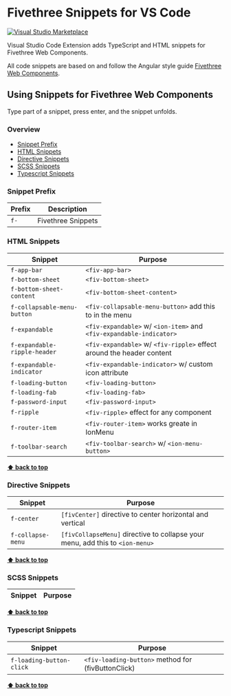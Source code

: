 # Fivethree Snippets for VS Code

[![Visual Studio Marketplace](https://vsmarketplacebadge.apphb.com/version-short/fivethree.vscode-fivethree-snippets.svg?style=flat-square)](https://marketplace.visualstudio.com/items?itemName=fivethree.vscode-fivethree-snippets)

Visual Studio Code Extension adds TypeScript and HTML snippets for Fivethree Web Components.

All code snippets are based on and follow the Angular style guide [Fivethree Web Components](https://github.com/fivethree-team/fivethree).

## Using Snippets for Fivethree Web Components

Type part of a snippet, press enter, and the snippet unfolds.

### Overview
* [Snippet Prefix](https://github.com/fivethree-team/vscode-fivethree-snippets#snippet-prefix)
* [HTML Snippets](https://github.com/fivethree-team/vscode-fivethree-snippets#html-snippets)
* [Directive Snippets](https://github.com/fivethree-team/vscode-fivethree-snippets#directive-snippets)
* [SCSS Snippets](https://github.com/fivethree-team/vscode-fivethree-snippets#scss-snippets)
* [Typescript Snippets](https://github.com/fivethree-team/vscode-fivethree-snippets#typescript-snippets)

### Snippet Prefix

| Prefix | Description |
| ------- | ----------|
| `f-` | Fivethree Snippets |

### HTML Snippets

| Snippet                      | Purpose                                                      |
| ---------------------------- | ------------------------------------------------------------ |
| `f-app-bar`                | `<fiv-app-bar>`                                                    |
| `f-bottom-sheet`                | `<fiv-bottom-sheet>`                                                    |
| `f-bottom-sheet-content`                | `<fiv-bottom-sheet-content>`                                                    |
| `f-collapsable-menu-button`                | `<fiv-collapsable-menu-button>` add this to <ion-toolbar> in the menu                                                    |
| `f-expandable`                | `<fiv-expandable>` w/ `<ion-item>` and `<fiv-expandable-indicator>`                                                   |
| `f-expandable-ripple-header`                | `<fiv-expandable>` w/ `<fiv-ripple>` effect around the header content                                                   |
| `f-expandable-indicator`                | `<fiv-expandable-indicator>` w/ custom icon attribute                                                    |
| `f-loading-button`                | `<fiv-loading-button>`                                                    |
| `f-loading-fab`                | `<fiv-loading-fab>`                                                    |
| `f-password-input`                | `<fiv-password-input>`                                                    |
| `f-ripple`                | `<fiv-ripple>` effect for any component                                                   |
| `f-router-item`                | `<fiv-router-item>` works greate in IonMenu                                                   |
| `f-toolbar-search`                | `<fiv-toolbar-search>` w/ `<ion-menu-button>`                                                  |

**[⬆ back to top](#overview)**

### Directive Snippets

| Snippet                      | Purpose                                                      |
| ---------------------------- | ------------------------------------------------------------ |
| `f-center`                | `[fivCenter]` directive to center horizontal and vertical                                                    |
| `f-collapse-menu`                | `[fivCollapseMenu]` directive to collapse your menu, add this to `<ion-menu>`                |

**[⬆ back to top](#overview)**

### SCSS Snippets

| Snippet                      | Purpose                                                      |
| ---------------------------- | ------------------------------------------------------------ |

**[⬆ back to top](#overview)**

### Typescript Snippets

| Snippet                      | Purpose                                                      |
| ---------------------------- | ------------------------------------------------------------ |
| `f-loading-button-click`                | `<fiv-loading-button>` method for (fivButtonClick)                                           |
**[⬆ back to top](#overview)**

